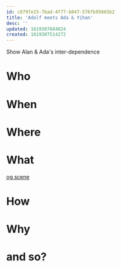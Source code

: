 ```yaml
---
id: c8797e15-7bad-4f77-b847-576fb95865b2
title: 'Adolf meets Ada & Yihan'
desc: ''
updated: 1619307684024
created: 1619307514272
---
```


Show Alan & Ada's inter-dependence

# Who

# When

# Where

# What
[og scene](https://github.com/9ae/ace/blob/master/chapters/04.md#adolf-meets-ada-and-yihan)

# How

# Why

# and so?
